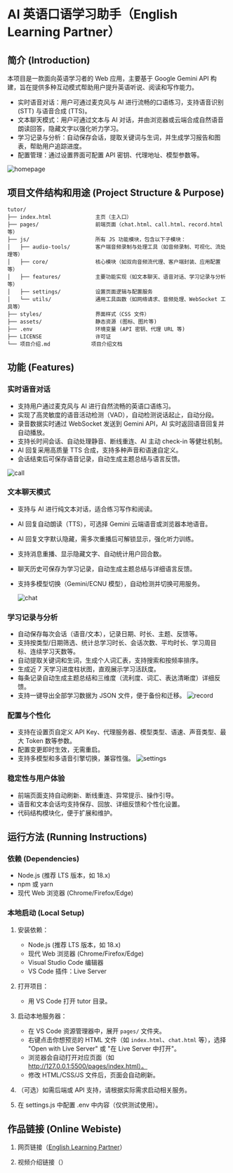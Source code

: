 # AI 英语口语学习助手（English Learning Partner）

## 简介 (Introduction)

本项目是一款面向英语学习者的 Web 应用，主要基于 Google Gemini API 构建，旨在提供多种互动模式帮助用户提升英语听说、阅读和写作能力。

- 实时语音对话：用户可通过麦克风与 AI 进行流畅的口语练习，支持语音识别 (STT) 与语音合成 (TTS)。
- 文本聊天模式：用户可通过文本与 AI 对话，并由浏览器或云端合成自然语音朗读回答，隐藏文字以强化听力学习。
- 学习记录与分析：自动保存会话，提取关键词与生词，并生成学习报告和图表，帮助用户追踪进度。
- 配置管理：通过设置界面可配置 API 密钥、代理地址、模型参数等。

![homepage](./README.assets/homepage.png)

## 项目文件结构和用途 (Project Structure & Purpose)

```
tutor/
├── index.html              主页（主入口）
├── pages/                  前端页面（chat.html、call.html、record.html 等）
├── js/                     所有 JS 功能模块，包含以下子模块：
│   ├── audio-tools/        客户端音频录制与处理工具（如音频录制、可视化、流处理等）
│   ├── core/               核心模块（如双向音频流代理、客户端封装、应用配置等）
│   ├── features/           主要功能实现（如文本聊天、语音对话、学习记录与分析等）
│   ├── settings/           设置页面逻辑与配置服务
│   └── utils/              通用工具函数（如网络请求、音频处理、WebSocket 工具等）
├── styles/                 界面样式（CSS 文件）
├── assets/                 静态资源 (图标、图片等)
├── .env                    环境变量 (API 密钥、代理 URL 等)
├── LICENSE                 许可证
└── 项目介绍.md             项目介绍文档
```

## 功能 (Features)

### 实时语音对话

- 支持用户通过麦克风与 AI 进行自然流畅的英语口语练习。
- 实现了高灵敏度的语音活动检测（VAD），自动检测说话起止，自动分段。
- 录音数据实时通过 WebSocket 发送到 Gemini API，AI 实时返回语音回复并自动播放。
- 支持长时间会话、自动处理静音、断线重连、AI 主动 check-in 等健壮机制。
- AI 回复采用高质量 TTS 合成，支持多种声音和语速自定义。
- 会话结束后可保存语音记录，自动生成主题总结与语言反馈。

![call](./README.assets/call.png)

### 文本聊天模式

- 支持与 AI 进行纯文本对话，适合练习写作和阅读。
- AI 回复自动朗读（TTS），可选择 Gemini 云端语音或浏览器本地语音。
- AI 回复文字默认隐藏，需多次重播后可解锁显示，强化听力训练。
- 支持消息重播、显示隐藏文字、自动统计用户回合数。
- 聊天历史可保存为学习记录，自动生成主题总结与详细语言反馈。
- 支持多模型切换（Gemini/ECNU 模型），自动检测并切换可用服务。

  ![chat](./README.assets/chat.png)

### 学习记录与分析

- 自动保存每次会话（语音/文本），记录日期、时长、主题、反馈等。
- 支持按类型/日期筛选、统计总学习时长、会话次数、平均时长、学习周目标、连续学习天数等。
- 自动提取关键词和生词，生成个人词汇表，支持搜索和按频率排序。
- 生成近 7 天学习进度柱状图，直观展示学习活跃度。
- 每条记录自动生成主题总结和三维度（流利度、词汇、表达清晰度）详细反馈。
- 支持一键导出全部学习数据为 JSON 文件，便于备份和迁移。
  ![record](./README.assets/record.png)

### 配置与个性化

- 支持在设置页自定义 API Key、代理服务器、模型类型、语速、声音类型、最大 Token 数等参数。
- 配置变更即时生效，无需重启。
- 支持多模型和多语音引擎切换，兼容性强。
  ![settings](./README.assets/settings.png)

### 稳定性与用户体验

- 前端页面支持自动刷新、断线重连、异常提示、操作引导。
- 语音和文本会话均支持保存、回放、详细反馈和个性化设置。
- 代码结构模块化，便于扩展和维护。

## 运行方法 (Running Instructions)

### 依赖 (Dependencies)

- Node.js (推荐 LTS 版本，如 18.x)
- npm 或 yarn
- 现代 Web 浏览器 (Chrome/Firefox/Edge)

### 本地启动 (Local Setup)

1. 安装依赖：

   - Node.js (推荐 LTS 版本，如 18.x)
   - 现代 Web 浏览器 (Chrome/Firefox/Edge)
   - Visual Studio Code 编辑器
   - VS Code 插件：Live Server

2. 打开项目：

   - 用 VS Code 打开 tutor 目录。

3. 启动本地服务器：

   - 在 VS Code 资源管理器中，展开 `pages/` 文件夹。
   - 右键点击你想预览的 HTML 文件（如 `index.html`、`chat.html` 等），选择 "Open with Live Server" 或 "在 Live Server 中打开"。
   - 浏览器会自动打开对应页面（如 http://127.0.0.1:5500/pages/index.html）。
   - 修改 HTML/CSS/JS 文件后，页面会自动刷新。

4. （可选）如需后端或 API 支持，请根据实际需求启动相关服务。

5. 在 settings.js 中配置 .env 中内容（仅供测试使用）。

## 作品链接 (Online Webiste)

1. 网页链接（[English Learning Partner](https://tutor-1gwjdvjx5b3a2aa8-1355432045.ap-shanghai.app.tcloudbase.com/)）

2. 视频介绍链接（）

